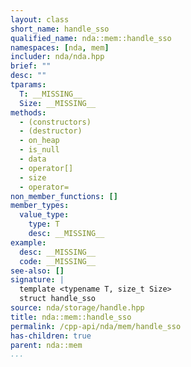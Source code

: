 ```yaml
---
layout: class
short_name: handle_sso
qualified_name: nda::mem::handle_sso
namespaces: [nda, mem]
includer: nda/nda.hpp
brief: ""
desc: ""
tparams:
  T: __MISSING__
  Size: __MISSING__
methods:
  - (constructors)
  - (destructor)
  - on_heap
  - is_null
  - data
  - operator[]
  - size
  - operator=
non_member_functions: []
member_types:
  value_type:
    type: T
    desc: __MISSING__
example:
  desc: __MISSING__
  code: __MISSING__
see-also: []
signature: |
  template <typename T, size_t Size>
  struct handle_sso
source: nda/storage/handle.hpp
title: nda::mem::handle_sso
permalink: /cpp-api/nda/mem/handle_sso
has-children: true
parent: nda::mem
...
```


